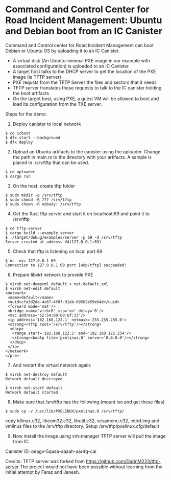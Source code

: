 
# Command and Control Center for Road Incident Management: Ubuntu and Debian boot from an IC Canister

Command and Control center for Road Incident Management can boot Debian or Ubuntu OS by uploading it to an IC Canister. 

- A virtual disk (An Ubuntu-minimal PXE image in our example with associated configuration) is uploaded to an IC Canister.
- A target host talks to the DHCP server to get the location of the PXE image (ie TFTP server)
- PXE requsts from the TFTP Server the files and sectors that it needs
- TFTP server translates those requests to talk to the IC canister holding the boot artifacts 
- On the target host, using PXE, a guest VM will be allowed to boot and load its configuration from the TXE server.


Steps for the demo:
1. Deploy canister to local network 
```
$ cd icboot
$ dfx start --background
$ dfx deploy
```
2. Upload an Ubuntu artifacts to the canister using the uploader. Change the path in main.rs to the directory with your artifacts. 
A sample is placed in ./srv/tftp that can be used.
```
$ cd uploader
$ cargo run
```

3. On the host, create tftp folder
```
$ sudo mkdir -p /srv/tftp
$ sudo chmod -R 777 /srv/tftp
$ sudo chown -R nobody: /srv/tftp
```
4. Get the Rust tftp server and start it on localhost:69 and point it to /srv/tftp
````
$ cd tftp-server
$ cargo build --example server 
$ ./target/debug/examples/server -p 69 -d /srv/tftp
Server created at address V4(127.0.0.1:69)
````
5. Check that tftp is listening on local port 69
````
$ nc -uvz 127.0.0.1 69
Connection to 127.0.0.1 69 port [udp/tftp] succeeded!
````
6. Prepare libvirt network to provide PXE
````
$ virsh net-dumpxml default > net-default.xml
$ virsh net-edit default
<network>
 <name>default</name>
 <uuid>cfa3d2de-4c67-4f8f-91eb-69502e59e64d</uuid>
 <forward mode='nat'/>
 <bridge name='virbr0' stp='on' delay='0'/>
 <mac address='52:54:00:08:6f:33'/>
 <ip address='192.168.122.1' netmask='255.255.255.0'>
 <strong><tftp root='/srv/tftp'/></strong>
  <dhcp>
   <range start='192.168.122.2' end='192.168.122.254'/>
   <strong><bootp file='pxelinux.0' server='0.0.0.0'/></strong>
  </dhcp>
 </ip>
</network>
</pre>
````
7. And restart the virtual network again:
````
$ virsh net-destroy default
Network default destroyed

$ virsh net-start default
Network default started
````
8. Make sure that /srv/tftp has the following (mount iso and get these files)
````
$ sudo cp -v /usr/lib/PXELINUX/pxelinux.0 /srv/tftp/
````
copy ldlinux.c32, libcom32.c32, libutil.c32, vesamenu.c32, intird.img and vmlinuz files to the /srv/tftp directory. Setup /srv/tftp/pxelinux.cfg/default

9. Now install the image using virt-manager
TFTP server will pull the image from IC.

Canister ID: oeagv-5qaaa-aaaah-aar4q-cai

Credits: 
TFTP server was forked from https://github.com/DarinM223/tftp-server 
The project would not have been possible without learning from the initial attempt by Faraz and Janesh.


